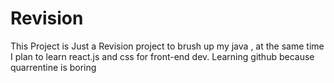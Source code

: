 # Revision
This Project is Just a Revision project to brush up my java , at the same time I plan to learn react.js and css for front-end dev.
Learning github because quarrentine is boring
